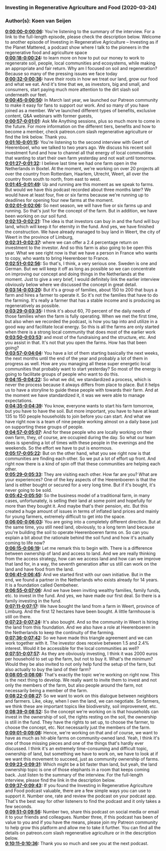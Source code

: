### Investing in Regenerative Agriculture and Food  (2020-03-24)  
### Author(s): Koen van Seijen  

**[0:00:00-0:00:06](https://investinginregenerativeagriculture.com/2019/09/29/geert-van-der-veer-2/#t=0:00:00):**  You're listening to the summary of the interview. For a link to the full-length episode, please check the description below.  Welcome to another episode of Investing in Regenerative Agriculture – Investing as if the Planet Mattered,  a podcast show where I talk to the pioneers in the regenerative food and agriculture space  
**[0:00:18-0:00:24](https://investinginregenerativeagriculture.com/2019/09/29/geert-van-der-veer-2/#t=0:00:18):**  to learn more on how to put our money to work to regenerate soil, people, local communities and ecosystems,  while making an appropriate and fair return.  Why am I focused on soil and regeneration? Because so many of the pressing issues we face today  
**[0:00:32-0:00:36](https://investinginregenerativeagriculture.com/2019/09/29/geert-van-der-veer-2/#t=0:00:32):**  have their roots in how we treat our land, grow our food and what we eat.  And it's time that we, as investors, big and small, and consumers,  start paying much more attention to the dirt slash soil underneath our feet.  
**[0:00:45-0:00:50](https://investinginregenerativeagriculture.com/2019/09/29/geert-van-der-veer-2/#t=0:00:45):**  In March last year, we launched our Patreon community to make it easy for fans to support our work.  And so many of you have joined as a member.  We've launched different types of benefits, exclusive content, Q&A webinars with former guests,  
**[0:00:57-0:01:01](https://investinginregenerativeagriculture.com/2019/09/29/geert-van-der-veer-2/#t=0:00:57):**  Ask Me Anything sessions, plus so much more to come in the future.  For more information on the different tiers, benefits and how to become a member,  check patreon.com slash regenerative agriculture or find the link below. Thank you.  
**[0:01:10-0:01:15](https://investinginregenerativeagriculture.com/2019/09/29/geert-van-der-veer-2/#t=0:01:10):**  You're listening to the second interview with Geert of Heerenboel, who we talked to two years ago.  We discuss his recent soil investment fund and how to channel all that energy of local communities  that wanting to start their own farm yesterday and not wait until tomorrow.  
**[0:01:27-0:01:32](https://investinginregenerativeagriculture.com/2019/09/29/geert-van-der-veer-2/#t=0:01:27):**  I believe last time we had one farm open in the Netherlands in Boxtel.  At the moment, we're working on over 20 projects all over the country from Rotterdam, Haarlem, Utrecht, Weert,  all over the country from south to north, from east to west.  
**[0:01:45-0:01:49](https://investinginregenerativeagriculture.com/2019/09/29/geert-van-der-veer-2/#t=0:01:45):**  Up and running are this moment as we speak to farms.  But would we have this podcast recorded about three months later?  We would have at least four, five or six farms because we're running up to deadlines for opening four new farms at the moment.  
**[0:02:01-0:02:06](https://investinginregenerativeagriculture.com/2019/09/29/geert-van-der-veer-2/#t=0:02:01):**  So next season, we will have five or six farms up and running.  So that's just for the concept of the farm.  But in addition, we have been working on our soil fund.  
**[0:02:13-0:02:21](https://investinginregenerativeagriculture.com/2019/09/29/geert-van-der-veer-2/#t=0:02:13):**  The idea is that investors can buy in and the fund will buy land, which will keep it for eternity in the fund.  And yes, we have finished the construction.  We have already managed to buy land in Weert, the city of Weert in the province of Limburg,  
**[0:02:31-0:02:37](https://investinginregenerativeagriculture.com/2019/09/29/geert-van-der-veer-2/#t=0:02:31):**  where we can offer a 2.4 percentage return on investment to the investor.  And so this farm is also going to be open this year.  What we see right now is that we have a person in France who wants to copy, who wants to bring Heerenboer to France.  
**[0:02:51-0:02:56](https://investinginregenerativeagriculture.com/2019/09/29/geert-van-der-veer-2/#t=0:02:51):**  So that's, I think, a very serious one. Sweden is one and German.  But we will keep it off as long as possible so we can concentrate on improving our concept and doing things in the Netherlands at the moment.  Just to give a very brief, I would definitely link the earlier interview obviously below where we discussed the concept in great detail.  
**[0:03:14-0:03:20](https://investinginregenerativeagriculture.com/2019/09/29/geert-van-der-veer-2/#t=0:03:14):**  But it's a group of families, about 150 to 200 that buys a farm and hires a farmer to operate it.  So it's not the families that have to do the farming.  It's really a farmer that has a stable income and is producing as regeneratively as possible.  
**[0:03:29-0:03:35](https://investinginregenerativeagriculture.com/2019/09/29/geert-van-der-veer-2/#t=0:03:29):**  I think it's about 60, 70 percent of the daily needs of those families when the farm is fully operating.  When we met the first time, but also when we recorded the podcast, is how you tap into and utilize in a good way and facilitate local energy.  So this is all the farms are only started when there is a strong local community that does most of the earlier work  
**[0:03:50-0:03:53](https://investinginregenerativeagriculture.com/2019/09/29/geert-van-der-veer-2/#t=0:03:50):**  and most of the fundraising and the structure, etc.  And you assist in that. It's not that you open the farms.  How has that been going?  
**[0:03:57-0:04:04](https://investinginregenerativeagriculture.com/2019/09/29/geert-van-der-veer-2/#t=0:03:57):**  You have a lot of them starting basically the next weeks, the next months until the end of the year and probably a lot of them in progress as well.  How are you managing all these super energetic local communities that probably want to start yesterday?  So most of the energy is going to facilitate groups of people who want to do this.  
**[0:04:15-0:04:22](https://investinginregenerativeagriculture.com/2019/09/29/geert-van-der-veer-2/#t=0:04:15):**  So what we did, we standardized a process, which is never the process because it always differs from place to place.  But it helps us to have a storyline to guide these people with towards their farm.  And at the moment we have standardized it, it was we were able to manage expectations.  
**[0:04:35-0:04:39](https://investinginregenerativeagriculture.com/2019/09/29/geert-van-der-veer-2/#t=0:04:35):**  You know, everyone wants to start his farm tomorrow, but you have to have the soil.  But more important, you have to have at least 135 to 150 people households to join before you can start.  And what we have right now is a team of nine people working almost on a daily base just on supporting these groups of people.  
**[0:04:57-0:05:07](https://investinginregenerativeagriculture.com/2019/09/29/geert-van-der-veer-2/#t=0:04:57):**  And for these people who are locally working on their own farm, they, of course, are occupied during the day.  So what our team does is spending a lot of times with these people in the evenings and the weekends.  So the effort we have to put is enormous.  
**[0:05:17-0:05:22](https://investinginregenerativeagriculture.com/2019/09/29/geert-van-der-veer-2/#t=0:05:17):**  But on the other hand, what you see right now is that communities are finding each other.  So we put a lot of effort up front.  And right now there is a kind of spin off that these communities are helping each other.  
**[0:05:29-0:05:33](https://investinginregenerativeagriculture.com/2019/09/29/geert-van-der-veer-2/#t=0:05:29):**  They are visiting each other. How far are you? What are your experiences?  One of the key aspects of the Heerenboeren is that the land is either bought or secured for a very long time.  But if it's bought, it's never going to be sold.  
**[0:05:42-0:05:50](https://investinginregenerativeagriculture.com/2019/09/29/geert-van-der-veer-2/#t=0:05:42):**  So the business model of a traditional farm, in many cases, unfortunately, is selling their land at some point and hopefully for more than they bought it.  And maybe that's their pension, etc.  But this created a huge amount of issues in terms of inflated land prices and mainly for young farmers, extremely difficult to get into the space.  
**[0:06:00-0:06:03](https://investinginregenerativeagriculture.com/2019/09/29/geert-van-der-veer-2/#t=0:06:00):**  You are going into a completely different direction.  But at the same time, you still need land, obviously, to a long term land because you're building the soil to operate Heerenboeren farms on.  So can you explain a bit about the rationale behind the soil fund and how it's actually coming to life now?  
**[0:06:15-0:06:19](https://investinginregenerativeagriculture.com/2019/09/29/geert-van-der-veer-2/#t=0:06:15):**  Let me remark this to begin with.  There is a difference between ownership of land and access to land.  And we are really thinking from the access strategy, how can we access land and how can we improve that land for, in a way, the seventh generation after us still can work on the land and have food from the land.  
**[0:06:41-0:06:45](https://investinginregenerativeagriculture.com/2019/09/29/geert-van-der-veer-2/#t=0:06:41):**  And we started first with our own initiative.  But in the end, we found a partner in the Netherlands who exists already for 14 years.  It is a foundation called Oembeheer.  
**[0:06:55-0:07:06](https://investinginregenerativeagriculture.com/2019/09/29/geert-van-der-veer-2/#t=0:06:55):**  And we have been inviting wealthy families, family funds, etc. to invest in the fund.  And yes, we have made our first deal.  So there is a family investing in the fund.  
**[0:07:11-0:07:17](https://investinginregenerativeagriculture.com/2019/09/29/geert-van-der-veer-2/#t=0:07:11):**  We have bought the land from a farm in Weert, province of Limburg.  And the first 12 hectares have been bought.  A little farmhouse is still on there.  
**[0:07:23-0:07:24](https://investinginregenerativeagriculture.com/2019/09/29/geert-van-der-veer-2/#t=0:07:23):**  It's also bought.  And so the community in Weert is hiring the land from this foundation.  And we also have a role at Heerenboeren in the Netherlands to keep the continuity of the farming.  
**[0:07:36-0:07:42](https://investinginregenerativeagriculture.com/2019/09/29/geert-van-der-veer-2/#t=0:07:36):**  So we have made this triangle agreement and we can work together with it.  The investor does receive between 1.5 and 2.4% interest.  Would it be accessible for the local communities as well?  
**[0:07:51-0:07:57](https://investinginregenerativeagriculture.com/2019/09/29/geert-van-der-veer-2/#t=0:07:51):**  As they are obviously investing, I think it was 2000 euros per household to set up the farm, but not to buy it.  What's the minimum?  Would they be also invited to not only help fund the setup of the farm, but also actually to buy the land of their farm?  
**[0:08:05-0:08:08](https://investinginregenerativeagriculture.com/2019/09/29/geert-van-der-veer-2/#t=0:08:05):**  That's exactly the topic we're working on right now.  This is the next thing to develop.  We really want to invite them to invest and not only the members of the farm, but also people around the farm, not necessarily being a member of the farm.  
**[0:08:22-0:08:27](https://investinginregenerativeagriculture.com/2019/09/29/geert-van-der-veer-2/#t=0:08:22):**  So we want to work on this dialogue between neighbors and farmers.  Like, okay, when I own the land, we can negotiate.  So farmers, we think these are important topics like biodiversity, soil improvement, etc.  
**[0:08:39-0:08:52](https://investinginregenerativeagriculture.com/2019/09/29/geert-van-der-veer-2/#t=0:08:39):**  So the concept we're working on is that households can invest in the ownership of soil, the rights resting on the soil, the ownership is still in the fund.  They have the rights to set up, to choose the farmer, to choose the concept, etc.  Not necessarily just the members of the farm.  
**[0:09:01-0:09:08](https://investinginregenerativeagriculture.com/2019/09/29/geert-van-der-veer-2/#t=0:09:01):**  Hence, we're working on that and of course, we want to have as much as hit-able farms on community-owned land.  Yeah, I think it's one of those missing pieces and one of the things that's hardly ever discussed.  I think it's an extremely time-consuming and difficult topic, ownership of land, but something we have to work on, we have to look at if we want this movement to succeed, just as community ownership of farms.  
**[0:09:23-0:09:31](https://investinginregenerativeagriculture.com/2019/09/29/geert-van-der-veer-2/#t=0:09:23):**  Which might be a bit faster than land, but yeah, the land ownership topic is one of those elephants in a room that keeps coming back.  Just listen to the summary of the interview.  For the full-length interview, please find the link in the description below.  
**[0:09:37-0:09:43](https://investinginregenerativeagriculture.com/2019/09/29/geert-van-der-veer-2/#t=0:09:37):**  If you found the Investing in Regenerative Agriculture and Food podcast valuable, there are a few simple ways you can use to support it.  Number one, rate and review the podcast on your podcast app.  That's the best way for other listeners to find the podcast and it only takes a few seconds.  
**[0:09:51-0:09:56](https://investinginregenerativeagriculture.com/2019/09/29/geert-van-der-veer-2/#t=0:09:51):**  Number two, share this podcast on social media or email it to your friends and colleagues.  Number three, if this podcast has been of value to you and if you have the means, please join my Patreon community to help grow this platform and allow me to take it further.  You can find all the details on patreon.com slash regenerative agriculture or in the description below.  
**[0:10:11-0:10:36](https://investinginregenerativeagriculture.com/2019/09/29/geert-van-der-veer-2/#t=0:10:11):**  Thank you so much and see you at the next podcast.  
